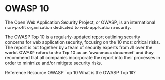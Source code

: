 # OWASP 10

The Open Web Application Security Project, or OWASP, is an international non-profit organization dedicated to web application security.

The OWASP Top 10 is a regularly-updated report outlining security concerns for web application security, focusing on the 10 most critical risks. The report is put together by a team of security experts from all over the world. OWASP refers to the Top 10 as an ‘awareness document’ and they recommend that all companies incorporate the report into their processes in order to minimize and/or mitigate security risks.

<ResourceGroupTitle>Reference Resource</ResourceGroupTitle>
<BadgeLink colorScheme='blue' badgeText='Official Website' href='https://owasp.org/www-project-top-ten/'>OWASP Top 10</BadgeLink>
<BadgeLink colorScheme='yellow' badgeText='Read' href='https://www.cloudflare.com/learning/security/threats/owasp-top-10/'>What is the OWASP Top 10?</BadgeLink>